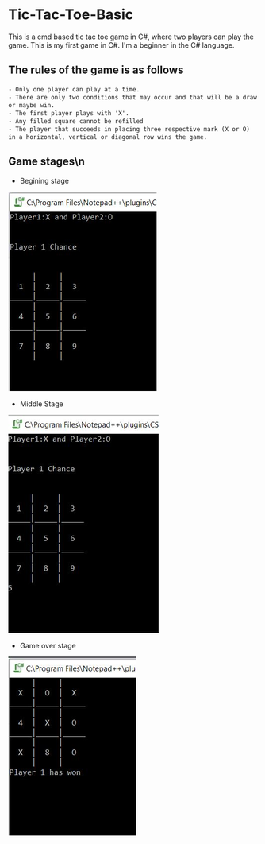 # Tic-Tac-Toe-Basic
This is a cmd based tic tac toe game in C#, where two players can play the game. This is my first game in C#. I'm a beginner in the C# language.
## The rules of the game is as follows
```
- Only one player can play at a time. 
- There are only two conditions that may occur and that will be a draw or maybe win. 
- The first player plays with 'X'.
- Any filled square cannot be refilled
- The player that succeeds in placing three respective mark (X or O) in a horizontal, vertical or diagonal row wins the game.
```

## Game stages\n
- Begining stage  

![](https://github.com/Kelta-King/Tic-Tac-Toe-Basic/blob/master/Images/start.JPG)

- Middle Stage  

![](https://github.com/Kelta-King/Tic-Tac-Toe-Basic/blob/master/Images/Ranning_game.JPG)

- Game over stage  

![](https://github.com/Kelta-King/Tic-Tac-Toe-Basic/blob/master/Images/Win.JPG) 
